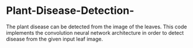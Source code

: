 # Plant-Disease-Detection-
The plant disease can be detected from the image of the leaves. This code implements the convolution neural network architecture in order to detect disease from the given input leaf image. 
